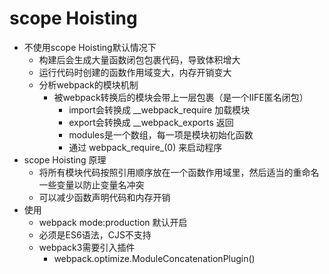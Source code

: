 # scope Hoisting
- 不使用scope Hoisting默认情况下
  - 构建后会生成大量函数闭包包裹代码，导致体积增大
  - 运行代码时创建的函数作用域变大，内存开销变大
  - 分析webpack的模块机制
    - 被webpack转换后的模块会带上一层包裹（是一个IIFE匿名闭包）
      - import会转换成 __webpack_require 加载模块
      - export会转换成 __webpack_exports  返回
      - modules是一个数组，每一项是模块初始化函数
      - 通过 webpack_require_(0) 来启动程序
- scope Hoisting 原理
  - 将所有模块代码按照引用顺序放在一个函数作用域里，然后适当的重命名一些变量以防止变量名冲突
  - 可以减少函数声明代码和内存开销
- 使用
  - webpack mode:production 默认开启
  - 必须是ES6语法，CJS不支持 
  - webpack3需要引入插件
    - webpack.optimize.ModuleConcatenationPlugin()